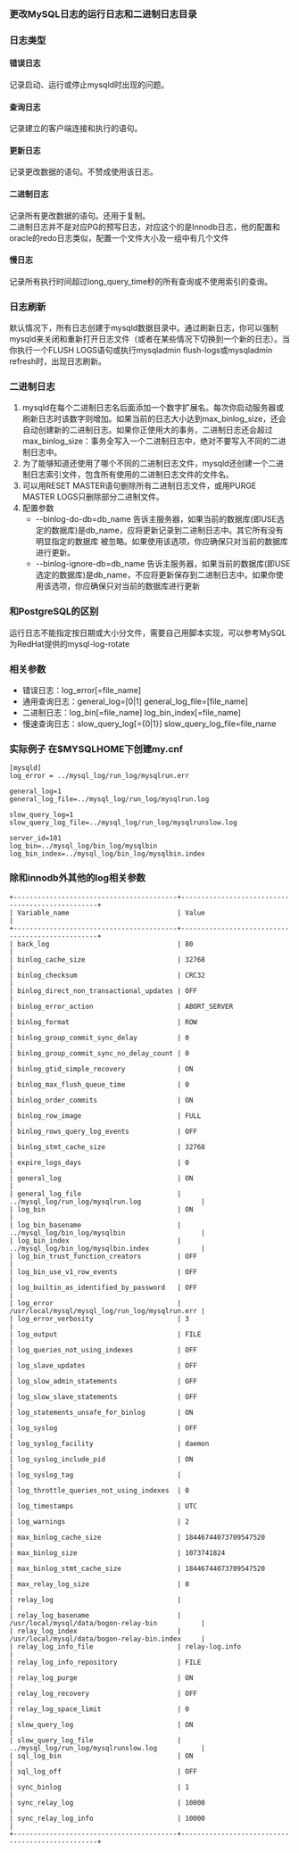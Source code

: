 ### 更改MySQL日志的运行日志和二进制日志目录

### 日志类型
#### 错误日志
记录启动、运行或停止mysqld时出现的问题。

#### 查询日志
记录建立的客户端连接和执行的语句。

#### 更新日志
记录更改数据的语句。不赞成使用该日志。

#### 二进制日志
记录所有更改数据的语句。还用于复制。  
二进制日志并不是对应PG的预写日志，对应这个的是Innodb日志，他的配置和oracle的redo日志类似，配置一个文件大小及一组中有几个文件

#### 慢日志
记录所有执行时间超过long_query_time秒的所有查询或不使用索引的查询。


### 日志刷新
默认情况下，所有日志创建于mysqld数据目录中。通过刷新日志，你可以强制 mysqld来关闭和重新打开日志文件（或者在某些情况下切换到一个新的日志）。当你执行一个FLUSH LOGS语句或执行mysqladmin flush-logs或mysqladmin refresh时，出现日志刷新。

### 二进制日志
1. mysqld在每个二进制日志名后面添加一个数字扩展名。每次你启动服务器或刷新日志时该数字则增加。如果当前的日志大小达到max_binlog_size，还会自动创建新的二进制日志。如果你正使用大的事务，二进制日志还会超过max_binlog_size：事务全写入一个二进制日志中，绝对不要写入不同的二进制日志中。
2. 为了能够知道还使用了哪个不同的二进制日志文件，mysqld还创建一个二进制日志索引文件，包含所有使用的二进制日志文件的文件名。
3. 可以用RESET MASTER语句删除所有二进制日志文件，或用PURGE MASTER LOGS只删除部分二进制文件。
4. 配置参数
    + --binlog-do-db=db_name
    告诉主服务器，如果当前的数据库(即USE选定的数据库)是db_name，应将更新记录到二进制日志中。其它所有没有明显指定的数据库  被忽略。如果使用该选项，你应确保只对当前的数据库进行更新。
    + --binlog-ignore-db=db_name
    告诉主服务器，如果当前的数据库(即USE选定的数据库)是db_name，不应将更新保存到二进制日志中。如果你使用该选项，你应确保只对当前的数据库进行更新

### 和PostgreSQL的区别
运行日志不能指定按日期或大小分文件，需要自己用脚本实现，可以参考MySQL为RedHat提供的mysql-log-rotate

### 相关参数
+ 错误日志：log_error[=file_name]
+ 通用查询日志：general_log=[0|1]  general_log_file=[file_name]
+ 二进制日志：log_bin[=file_name]    log_bin_index[=file_name]
+ 慢速查询日志：slow_query_log[={0|1}]     slow_query_log_file=file_name

### 实际例子  在$MYSQLHOME下创建my.cnf
```
[mysqld]
log_error = ../mysql_log/run_log/mysqlrun.err

general_log=1
general_log_file=../mysql_log/run_log/mysqlrun.log

slow_query_log=1
slow_query_log_file=../mysql_log/run_log/mysqlrunslow.log

server_id=101
log_bin=../mysql_log/bin_log/mysqlbin
log_bin_index=../mysql_log/bin_log/mysqlbin.index
```
### 除和innodb外其他的log相关参数
```
+-----------------------------------------+-------------------------------------------------+
| Variable_name                           | Value                                           |
+-----------------------------------------+-------------------------------------------------+
| back_log                                | 80                                              |
| binlog_cache_size                       | 32768                                           |
| binlog_checksum                         | CRC32                                           |
| binlog_direct_non_transactional_updates | OFF                                             |
| binlog_error_action                     | ABORT_SERVER                                    |
| binlog_format                           | ROW                                             |
| binlog_group_commit_sync_delay          | 0                                               |
| binlog_group_commit_sync_no_delay_count | 0                                               |
| binlog_gtid_simple_recovery             | ON                                              |
| binlog_max_flush_queue_time             | 0                                               |
| binlog_order_commits                    | ON                                              |
| binlog_row_image                        | FULL                                            |
| binlog_rows_query_log_events            | OFF                                             |
| binlog_stmt_cache_size                  | 32768                                           |
| expire_logs_days                        | 0                                               |
| general_log                             | ON                                              |
| general_log_file                        | ../mysql_log/run_log/mysqlrun.log               |
| log_bin                                 | ON                                              |
| log_bin_basename                        | ../mysql_log/bin_log/mysqlbin                   |
| log_bin_index                           | ../mysql_log/bin_log/mysqlbin.index             |
| log_bin_trust_function_creators         | OFF                                             |
| log_bin_use_v1_row_events               | OFF                                             |
| log_builtin_as_identified_by_password   | OFF                                             |
| log_error                               | /usr/local/mysql/mysql_log/run_log/mysqlrun.err |
| log_error_verbosity                     | 3                                               |
| log_output                              | FILE                                            |
| log_queries_not_using_indexes           | OFF                                             |
| log_slave_updates                       | OFF                                             |
| log_slow_admin_statements               | OFF                                             |
| log_slow_slave_statements               | OFF                                             |
| log_statements_unsafe_for_binlog        | ON                                              |
| log_syslog                              | OFF                                             |
| log_syslog_facility                     | daemon                                          |
| log_syslog_include_pid                  | ON                                              |
| log_syslog_tag                          |                                                 |
| log_throttle_queries_not_using_indexes  | 0                                               |
| log_timestamps                          | UTC                                             |
| log_warnings                            | 2                                               |
| max_binlog_cache_size                   | 18446744073709547520                            |
| max_binlog_size                         | 1073741824                                      |
| max_binlog_stmt_cache_size              | 18446744073709547520                            |
| max_relay_log_size                      | 0                                               |
| relay_log                               |                                                 |
| relay_log_basename                      | /usr/local/mysql/data/bogon-relay-bin           |
| relay_log_index                         | /usr/local/mysql/data/bogon-relay-bin.index     |
| relay_log_info_file                     | relay-log.info                                  |
| relay_log_info_repository               | FILE                                            |
| relay_log_purge                         | ON                                              |
| relay_log_recovery                      | OFF                                             |
| relay_log_space_limit                   | 0                                               |
| slow_query_log                          | ON                                              |
| slow_query_log_file                     | ../mysql_log/run_log/mysqlrunslow.log           |
| sql_log_bin                             | ON                                              |
| sql_log_off                             | OFF                                             |
| sync_binlog                             | 1                                               |
| sync_relay_log                          | 10000                                           |
| sync_relay_log_info                     | 10000                                           |
+-----------------------------------------+-------------------------------------------------+
```
